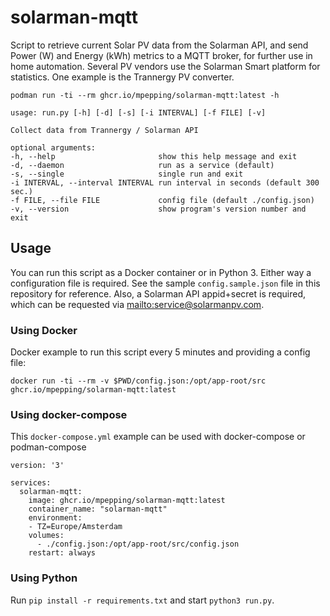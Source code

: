 # solarman-mqtt

Script to retrieve current Solar PV data from the Solarman API, and send Power (W) and Energy (kWh) metrics to a MQTT broker, for further use in home automation. Several PV vendors use the Solarman Smart platform for statistics. One example is the Trannergy PV converter.

```lang=bash
podman run -ti --rm ghcr.io/mpepping/solarman-mqtt:latest -h

usage: run.py [-h] [-d] [-s] [-i INTERVAL] [-f FILE] [-v]

Collect data from Trannergy / Solarman API

optional arguments:
-h, --help                       show this help message and exit
-d, --daemon                     run as a service (default)
-s, --single                     single run and exit
-i INTERVAL, --interval INTERVAL run interval in seconds (default 300 sec.)
-f FILE, --file FILE             config file (default ./config.json)
-v, --version                    show program's version number and exit
```

## Usage

You can run this script as a Docker container or in Python 3. Either way a configuration file is required. See the sample `config.sample.json` file in this repository for reference. Also, a Solarman API appid+secret is required, which can be requested via <mailto:service@solarmanpv.com>. 


### Using Docker

Docker example to run this script every 5 minutes and providing a config file:

`docker run -ti --rm -v $PWD/config.json:/opt/app-root/src ghcr.io/mpepping/solarman-mqtt:latest`


### Using docker-compose

This `docker-compose.yml` example can be used with docker-compose or podman-compose

```lang=yaml
version: '3'

services:
  solarman-mqtt:
    image: ghcr.io/mpepping/solarman-mqtt:latest
    container_name: "solarman-mqtt"
    environment:
    - TZ=Europe/Amsterdam
    volumes:
      - ./config.json:/opt/app-root/src/config.json
    restart: always
```

### Using Python

Run `pip install -r requirements.txt` and start `python3 run.py`.

